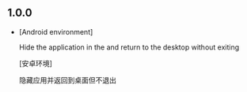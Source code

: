 ## 1.0.0

* [Android environment]

  Hide the application in the  and return to the desktop without exiting

  [安卓环境]

  隐藏应用并返回到桌面但不退出
